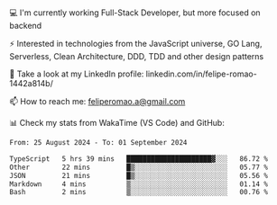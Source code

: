 💻 I'm currently working Full-Stack Developer, but more focused on backend

⚡ Interested in technologies from the JavaScript universe, GO Lang, Serverless, Clean Architecture, DDD, TDD and other design patterns

👥 Take a look at my LinkedIn profile: linkedin.com/in/felipe-romao-1442a814b/

📫 How to reach me: feliperomao.a@gmail.com

📊 Check my stats from WakaTime (VS Code) and GitHub:

<!--START_SECTION:waka-->

```txt
From: 25 August 2024 - To: 01 September 2024

TypeScript   5 hrs 39 mins   █████████████████████▓░░░   86.72 %
Other        22 mins         █▒░░░░░░░░░░░░░░░░░░░░░░░   05.77 %
JSON         21 mins         █▒░░░░░░░░░░░░░░░░░░░░░░░   05.56 %
Markdown     4 mins          ▒░░░░░░░░░░░░░░░░░░░░░░░░   01.14 %
Bash         2 mins          ▒░░░░░░░░░░░░░░░░░░░░░░░░   00.76 %
```

<!--END_SECTION:waka-->
